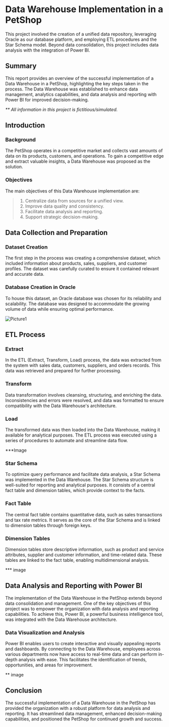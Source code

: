 # Data Warehouse Implementation in a PetShop
This project involved the creation of a unified data repository, leveraging Oracle as our database platform, and employing ETL procedures and the Star Schema model. Beyond data consolidation, this project includes data analysis with the integration of Power BI.

## Summary

This report provides an overview of the successful implementation of a Data Warehouse in a PetShop, highlighting the key steps taken in the process. The Data Warehouse was established to enhance data management, analytics capabilities, and data analysis and reporting with Power BI for improved decision-making.

_** All information in this project is fictitious/simulated._

## Introduction

### Background

The PetShop operates in a competitive market and collects vast amounts of data on its products, customers, and operations. To gain a competitive edge and extract valuable insights, a Data Warehouse was proposed as the solution.

### Objectives

The main objectives of this Data Warehouse implementation are:

> 1. Centralize data from sources for a unified view.
> 2. Improve data quality and consistency.
> 3. Facilitate data analysis and reporting.
> 4. Support strategic decision-making.

## Data Collection and Preparation

### Dataset Creation

The first step in the process was creating a comprehensive dataset, which included information about products, sales, suppliers, and customer profiles. The dataset was carefully curated to ensure it contained relevant and accurate data.

### Database Creation in Oracle

To house this dataset, an Oracle database was chosen for its reliability and scalability. The database was designed to accommodate the growing volume of data while ensuring optimal performance.

![Picture1](https://github.com/sivilopes/Data-Warehouse/assets/122314693/a39542f9-809e-4364-b7fd-5d6ddb289672)

## ETL Process

### Extract

In the ETL (Extract, Transform, Load) process, the data was extracted from the system with sales data, customers, suppliers, and orders records. This data was retrieved and prepared for further processing.

### Transform

Data transformation involves cleansing, structuring, and enriching the data. Inconsistencies and errors were resolved, and data was formatted to ensure compatibility with the Data Warehouse's architecture.

### Load

The transformed data was then loaded into the Data Warehouse, making it available for analytical purposes. The ETL process was executed using a series of procedures to automate and streamline data flow.

***Image

### Star Schema

To optimize query performance and facilitate data analysis, a Star Schema was implemented in the Data Warehouse. The Star Schema structure is well-suited for reporting and analytical purposes. It consists of a central fact table and dimension tables, which provide context to the facts.

### Fact Table

The central fact table contains quantitative data, such as sales transactions and tax rate metrics. It serves as the core of the Star Schema and is linked to dimension tables through foreign keys.

### Dimension Tables

Dimension tables store descriptive information, such as product and service attributes, supplier and customer information, and time-related data. These tables are linked to the fact table, enabling multidimensional analysis.

*** image

## Data Analysis and Reporting with Power BI

The implementation of the Data Warehouse in the PetShop extends beyond data consolidation and management. One of the key objectives of this project was to empower the organization with data analysis and reporting capabilities. To achieve this, Power BI, a powerful business intelligence tool, was integrated with the Data Warehouse architecture.

### Data Visualization and Analysis

Power BI enables users to create interactive and visually appealing reports and dashboards. By connecting to the Data Warehouse, employees across various departments now have access to real-time data and can perform in-depth analysis with ease. This facilitates the identification of trends, opportunities, and areas for improvement.

** image

## Conclusion

The successful implementation of a Data Warehouse in the PetShop has provided the organization with a robust platform for data analysis and reporting. It has streamlined data management, enhanced decision-making capabilities, and positioned the PetShop for continued growth and success.
